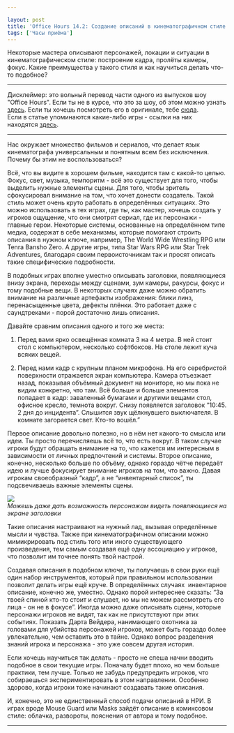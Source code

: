 ```yaml
---

layout: post
title: 'Office Hours 14.2: Создание описаний в кинематографичном стиле'
tags: ['Часы приёма']
---
```


Некоторые мастера описывают персонажей, локации и ситуации в кинематографическом стиле: построение кадра, пролёты камеры, фокус. Какие преимущества у такого стиля и как научиться делать что-то подобное?



* * *





Дисклеймер: это вольный перевод части одного из выпусков шоу "Office Hours". Если ты не в курсе, что это за шоу, об этом можно узнать [здесь](https://rpgbasement.xyz/2017-03-21-o_o_wtf/). Если ты хочешь посмотреть его в оригинале, тебе [сюда](https://www.youtube.com/playlist?list=PLAmPx8nWedFVGdrP2JmcYzdvZC8sWV5b4).  
Если в статье упоминаются какие-либо игры - ссылки на них находятся [здесь](https://rpgbasement.xyz/2017-07-08-o_o_b_s/).





* * *



Нас окружает множество фильмов и сериалов, что делает язык кинематографа универсальным и понятным всем без исключения. Почему бы этим не воспользоваться? 

Всё, что вы видите в хорошем фильме, находится там с какой-то целью. Фокус, свет, музыка, темпоритм - всё это существует для того, чтобы выделить нужные элементы сцены. Для того, чтобы зритель сфокусировал внимание на том, что хочет донести создатель. Такой стиль может очень круто работать в определённых ситуациях. Это можно использовать в тех играх, где ты, как мастер, хочешь создать у игроков ощущение, что они смотрят сериал, где их персонажи - главные герои. Некоторые системы, основанные на определённом типе медиа, содержат в себе механизмы, которые помогают строить описания в нужном ключе, например, The World Wide Wrestling RPG или Tenra Bansho Zero. А другие игры, типа Star Wars RPG или Star Trek Adventures, благодаря своим первоисточникам так и просят описать такие специфические подробности.

В подобных играх вполне уместно описывать заголовки, появляющиеся внизу экрана, переходы между сценами, зум камеры, ракурсы, фокус и тому подобные вещи. В некоторых случаях даже можно обратить внимание на различные артефакты изображения: блики линз, перенасыщенные цвета, дефекты плёнки. Это работает даже с саундтреками - порой достаточно лишь описания.

Давайте сравним описания одного и того же места:




    
  1. Перед вами ярко освещённая комната 3 на 4 метра. В ней стоит стол с компьютером, несколько софтбоксов. На столе лежит куча всяких вещей.

    
  2. Перед нами кадр с крупным планом микрофона. На его серебристой поверхности отражается экран компьютера. Камера отъезжает назад, показывая объёмный документ на мониторе, но мы пока не видим конкретно, что там. Всё больше и больше элементов попадает в кадр: заваленный бумагами и другими вещами стол, офисное кресло, темнота вокруг. Снизу появляется заголовок “10:45. 2 дня до инцидента”. Слышится звук щёлкнувшего выключателя. В комнате загорается свет. Кто-то вошёл.” 



Первое описание довольно полезно, но в нём нет какого-то смысла или идеи. Ты просто перечисляешь всё то, что есть вокруг. В таком случае игроки будут обращать внимание на то, что кажется им интересным в зависимости от личных предпочтений и системы. Второе описание, конечно, несколько больше по объёму, однако гораздо чётче передаёт идею и лучше фокусирует внимание игроков на том, что важно. Давая игрокам своеобразный “кадр”, а не “инвентарный список”, ты подсвечиваешь важные элементы сцены. 



![](https://wunderwaffla.files.wordpress.com/2018/03/312594_grim-gate_deadpool-minimalism.jpg)  
*Можешь даже дать возможность персонажам видеть появляющиеся на экране заголовки*



Такие описания настраивают на нужный лад, вызывая определённые мысли и чувства. Также при кинематографичном описании можно мимикрировать под стиль того или иного существующего произведения, тем самым создавая ещё одну ассоциацию у игроков, что позволит им точнее понять твой настрой.

Создавая описания в подобном ключе, ты получаешь в свои руки ещё один набор инструментов, который при правильном использовании позволит делать игры ещё круче. В определённых случаях  инвентарное описание, конечно же, уместно. Однако порой интереснее сказать: “За твоей спиной кто-то стоит и слушает, но мы не можем рассмотреть его лица - он не в фокусе”. Иногда можно даже описывать сцены, которые персонажи игроков не видят, так как не присутствуют при этих событиях. Показать Дарта Вейдера, нанимающего охотника за головами для убийства персонажей игроков, может быть гораздо более увлекательно, чем оставить это в тайне. Однако вопрос разделения знаний игрока и персонажа - это уже совсем другая история.

Если хочешь научиться так делать - просто не спеша начни вводить подобное в свои текущие игры. Поначалу будет плохо, но чем больше практики, тем лучше. Только не забудь предупредить игроков, что собираешься экспериментировать в этом направлении. Особенно здорово, когда игроки тоже начинают создавать такие описания.

И, конечно, это не единственный способ подачи описаний в НРИ. В играх вроде Mouse Guard или Masks зайдёт описание в комиксовом стиле: облачка, развороты, пояснения от автора и тому подобное.



* * *











